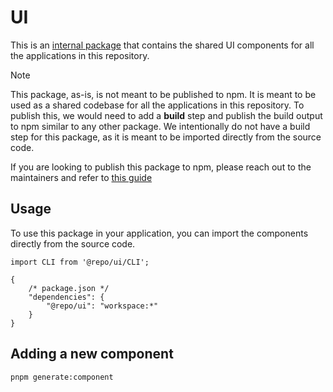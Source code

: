 # UI

This is an [internal package](https://turbo.hector.im/repo/docs/handbook/sharing-code/internal-packages) that contains the shared UI components for all the applications in this repository.

> [!NOTE]
> This package, as-is, is not meant to be published to npm. It is meant to be used as a shared codebase for all the applications in this repository. To publish this, we would need to add a **build** step and publish the build output to npm similar to any other package.
> We intentionally do not have a build step for this package, as it is meant to be imported directly from the source code.
>
> If you are looking to publish this package to npm, please reach out to the maintainers and refer to [this guide](https://turbo.hector.im/repo/docs/handbook/publishing-packageshttps://turbo.hector.im/repo/docs/handbook/publishing-packages)

## Usage

To use this package in your application, you can import the components directly from the source code.

```tsx
import CLI from '@repo/ui/CLI';
```

```jsonc
{
    /* package.json */
    "dependencies": {
        "@repo/ui": "workspace:*"
    }
}
```

## Adding a new component

```shell
pnpm generate:component

```
